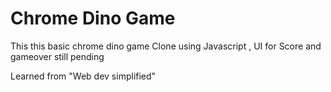 # Chrome Dino Game 


This this basic chrome dino game Clone using Javascript , UI for Score and gameover still pending 

Learned from "Web dev simplified"
